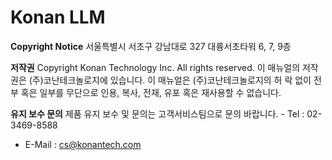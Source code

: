 ﻿# Konan LLM

**Copyright Notice**
서울특별시 서초구 강남대로 327 대륭서초타워 6, 7, 9층


**저작권**
Copyright Konan Technology Inc. All rights reserved.
이 매뉴얼의 저작권은 (주)코난테크놀로지에 있습니다. 이 매뉴얼은 (주)코난테크놀로지의 허 락 없이 전부 혹은 일부를 무단으로 인용, 복사, 전재, 유포 혹은 재사용할 수 없습니다.


**유지 보수 문의**
제품 유지 보수 및 문의는 고객서비스팀으로 문의 바랍니다. - Tel : 02-3469-8588

- E-Mail : cs@konantech.com

